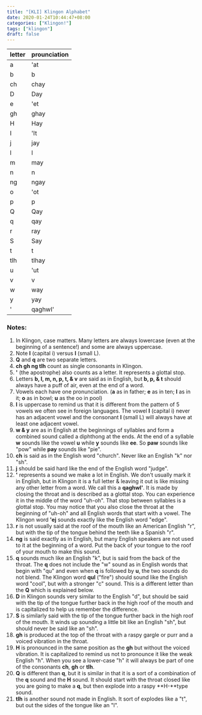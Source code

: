```yaml
---
title: "[KLI] Klingon Alphabet"
date: 2020-01-24T10:44:47+08:00
categories: ["Klingon!"]
tags: ["klingon"]
draft: false
---
```


| letter | prounciation |
|--------|--------------|
| a      | 'at          |
| b      | b            |
| ch     | chay         |
| D      | Day          |
| e      | 'et          |
| gh     | ghay         |
| H      | Hay          |
| I      | 'It          |
| j      | jay          |
| l      | l            |
| m      | may          |
| n      | n            |
| ng     | ngay         |
| o      | 'ot          |
| p      | p            |
| Q      | Qay          |
| q      | qay          |
| r      | ray          |
| S      | Say          |
| t      | t            |
| tlh    | tlhay        |
| u      | 'ut          |
| v      | v            |
| w      | way          |
| y      | yay          |
| '      | qaghwI'      |

### Notes:
1. In Klingon, case matters. Many letters are always lowercase (even at the beginning of a sentence!) and some are always uppercase.
2. Note **I** (capital i) versus **l** (small L).
3. **Q** and **q** are two separate letters.
4. **ch gh ng tlh** count as single consonants in Klingon.
5. **'** (the apostrophe) also counts as a letter. It represents a glottal stop.
6. Letters **b, l, m, n, p, t, & v** are said as in English, but **b, p, & t** should always have a puff of air, even at the end of a word.
7. Vowels each have one pronunciation. (**a** as in father; **e** as in ten; **I** as in it; **o** as in bowl; **u** as the oo in pool)
8. **I** is uppercase to remind us that it is different from the pattern of 5 vowels we often see in foreign languages. The vowel **I** (capital i) never has an adjacent vowel and the consonant **l** (small L) will always have at least one adjacent vowel.
9. **w & y** are as in English at the beginnings of syllables and form a combined sound called a diphthong at the ends. At the end of a syllable **w** sounds like the vowel **u** while **y** sounds like **ee**. So **paw** sounds like "pow" while **pay** sounds like "pie".
10. **ch** is said as in the English word "church". Never like an English "k" nor "sh".
11. **j** should be said hard like the end of the English word "judge".
12. **'** represents a sound we make a lot in English. We don't usually mark it in English, but in Klingon it is a full letter & leaving it out is like missing any other letter from a word. We call this a **qaghwI'**. It is made by closing the throat and is described as a glottal stop. You can experience it in the middle of the word "uh-oh". That stop between syllables is a glottal stop. You may notice that you also close the throat at the beginning of "uh-oh" and all English words that start with a vowel. The Klingon word **'ej** sounds exactly like the English word "edge".
13. **r** is not usually said at the roof of the mouth like an American English "r", but with the tip of the tongue behind the teeth like a Spanish "r". 
14. **ng** is said exactly as in English, but many English speakers are not used to it at the beginning of a word. Put the back of your tongue to the roof of your mouth to make this sound.
15. **q** sounds much like an English "k", but is said from the back of the throat. The **q** does not include the "w" sound as in English words that begin with "qu" and even when **q** is followed by **u**, the two sounds do not blend. The Klingon word **qul** ("fire") should sound like the English word "cool", but with a stronger "c" sound. This is a different letter than the **Q** which is explained below.
16. **D** in Klingon sounds very similar to the English "d", but should be said with the tip of the tongue further back in the high roof of the mouth and is capitalized to help us remember the difference.
17. **S** is similarly said with the tip of the tongue further back in the high roof of the mouth. It winds up sounding a little bit like an English "sh", but should never be said like an "sh".
18. **gh** is produced at the top of the throat with a raspy gargle or purr and a voiced vibration in the throat.
19. **H** is pronounced in the same position as the **gh** but without the voiced vibration. It is capitalized to remind us not to pronounce it like the weak English "h". When you see a lower-case "h" it will always be part of one of the consonants **ch**, **gh** or **tlh**.
20. **Q** is different than **q**, but it is similar in that it is a sort of a combination of the **q** sound and the **H** sound. It should start with the throat closed like you are going to make a **q**, but then explode into a raspy **H-**type sound.
21. **tlh** is another sound not made in English. It sort of explodes like a "t", but out the sides of the tongue like an "l".
